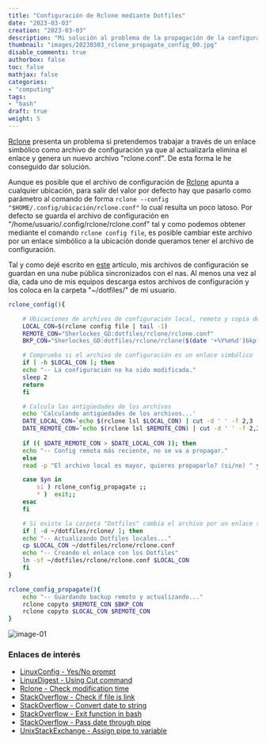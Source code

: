 ```yaml
---
title: "Configuración de Rclone mediante Dotfiles"
date: "2023-03-03"
creation: "2023-03-03"
description: "Mi solución al problema de la propagación de la configuración de Rclone mediante Dotfiles."
thumbnail: "images/20230303_rclone_propagate_config_00.jpg"
disable_comments: true
authorbox: false
toc: false
mathjax: false
categories:
- "computing"
tags:
- "bash"
draft: true
weight: 5
---
```

[Rclone] presenta un problema si pretendemos trabajar a través de un enlace simbólico como archivo de configuración ya que al actualizarla elimina el enlace y genera un nuevo archivo "rclone.conf". De esta forma le he conseguido dar solución.
<!--more-->
Aunque es posible que el archivo de configuración de [Rclone] apunta a cualquier ubicación, para salir del valor por defecto hay que pasarlo como parámetro al comando de forma `rclone --config "$HOME/.config/ubicación/rclone.conf"` lo cual resulta un poco latoso. Por defecto se guarda el archivo de configuración en "/home/usuario/.config/rclone/rclone.conf" tal y como podemos obtener mediante el comando `rclone config file`, es posible cambiar este archivo por un enlace simbólico a la ubicación donde queramos tener el archivo de configuración.

Tal y como dejé escrito en [este]({{<relref"20210416_dotfiles.md">}}) artículo, mis archivos de configuración se guardan en una nube pública sincronizados con el nas. Al menos una vez al día, cada uno de mis equipos descarga estos archivos de configuración y los coloca en la carpeta "~/dotfiles/" de mi usuario.

``` bash
rclone_config(){

    # Ubicaciones de archivos de configuración local, remoto y copia de seguridad
    LOCAL_CON=$(rclone config file | tail -1)
    REMOTE_CON="Sherlockes_GD:dotfiles/rclone/rclone.conf"
    BKP_CON="Sherlockes_GD:dotfiles/rclone/rclone($(date '+%Y%m%d')bkp).conf"

    # Comprueba si el archivo de configuración es un enlace simbólico
    if [ -h $LOCAL_CON ]; then
	echo "-- La configuración no ha sido modificada."
	sleep 2
	return
    fi

    # Calcula las antigüedades de los archivos
    echo 'Calculando antigüedades de los archivos...'
    DATE_LOCAL_CON=`echo $(rclone lsl $LOCAL_CON) | cut -d ' ' -f 2,3 | xargs -i date -d {} "+%s"`
    DATE_REMOTE_CON=`echo $(rclone lsl $REMOTE_CON) | cut -d ' ' -f 2,3 | xargs -i date -d {} "+%s"`
    
    if (( $DATE_REMOTE_CON > $DATE_LOCAL_CON )); then
	echo "-- Config remota más reciente, no se va a propagar."
    else
	read -p "El archivo local es mayor, quieres propaparlo? (si/no) " yn

	case $yn in 
	    si ) rclone_config_propagate ;;
	    * )  exit;;
	esac
    fi

    # Si existe la carpeta "Dotfiles" cambia el archivo por un enlace simbólico
    if [ -d ~/dotfiles/rclone/ ]; then
	echo "-- Actualizando Dotfiles locales..."
	cp $LOCAL_CON ~/dotfiles/rclone/rclone.conf
	echo "-- Creando el enlace con los Dotfiles"
	ln -sf ~/dotfiles/rclone/rclone.conf $LOCAL_CON
    fi
}

rclone_config_propagate(){
    echo "-- Guardando backup remoto y actualizando..."
    rclone copyto $REMOTE_CON $BKP_CON
    rclone copyto $LOCAL_CON $REMOTE_CON
}
```

![image-01]

### Enlaces de interés
- [LinuxConfig - Yes/No prompt](https://linuxconfig.org/bash-script-yes-no-prompt-example)
- [LinuxDigest - Using Cut command](https://linuxdigest.com/howto/using-the-cut-command-in-bash/)
- [Rclone - Check modification time](https://rclone.org/commands/rclone_lsl/)
- [StackOverflow - Check if file is link](https://stackoverflow.com/questions/706421/check-if-file-is-a-link-on-linux)
- [StackOverflow - Convert date to string](https://stackoverflow.com/questions/15870480/how-to-convert-a-date-time-string-to-an-integer-in-bash-shell)
- [StackOverflow - Exit function in bash](https://stackoverflow.com/questions/18042279/how-to-exit-a-function-in-bash)
- [StackOverflow - Pass date through pipe](https://stackoverflow.com/questions/20560172/pass-parameter-to-date-command-through-pipe)
- [UnixStackExchange - Assign pipe to variable](https://unix.stackexchange.com/questions/338000/bash-assign-output-of-pipe-to-a-variable)


[Rclone]: https://rclone.org

[image-01]: /images/20230303_rclone_propagate_config_01.jpg



